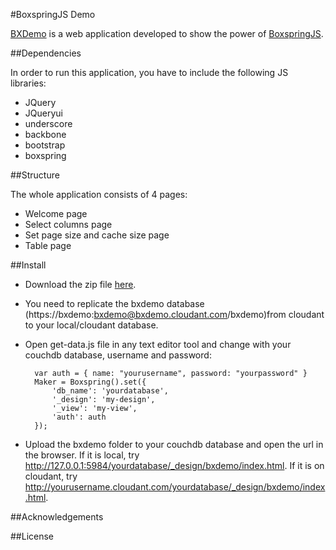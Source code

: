 #BoxspringJS Demo

[BXDemo](http://bxdemo.cloudant.com/bxdemo/_design/bxdemo/index.html) is a web application developed to show the power of [BoxspringJS](https://github.com/rranauro/boxspringjs).

##Dependencies

In order to run this application, you have to include the following JS libraries:

* JQuery 
* JQueryui
* underscore
* backbone
* bootstrap
* boxspring

##Structure

The whole application consists of 4 pages:

* Welcome page
* Select columns page
* Set page size and cache size page
* Table page

##Install

* Download the zip file [here](http://michael0401.cloudant.com/bxdemo/_design/bxdemo/bxdemo.zip).
* You need to replicate the bxdemo database (https://bxdemo:bxdemo@bxdemo.cloudant.com/bxdemo)from cloudant to your local/cloudant database.
* Open get-data.js file in any text editor tool and change with your couchdb database, username and password: 
	
		var auth = { name: "yourusername", password: "yourpassword" } 
		Maker = Boxspring().set({
			'db_name': 'yourdatabase', 
			'_design': 'my-design', 
			'_view': 'my-view', 
			'auth': auth 
		});  

* Upload the bxdemo folder to your couchdb database and open the url in the browser. If it is local, try http://127.0.0.1:5984/yourdatabase/_design/bxdemo/index.html. If it is on cloudant, try http://yourusername.cloudant.com/yourdatabase/_design/bxdemo/index.html.	

##Acknowledgements

##License


        
     


    
